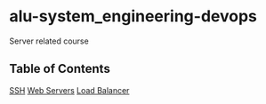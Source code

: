 # alu-system_engineering-devops

Server related course

## Table of Contents

[SSH](/ssh/)
[Web Servers](/web-servers/)
[Load Balancer](/load-balancer/)
